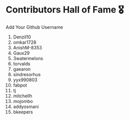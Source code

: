 # Contributors Hall of Fame 🎖
Add Your Github Username

1. Denzil10
2. omkar1728
3. AnishM-8353
4. Gaux29
6. 3watermelons
7. torvalds
8. gaearon
9. sindresorhus
10. yyx990803
11. fabpot
12. tj
13. mitchellh
14. mojombo
15. addyosmani
16. bkeepers









